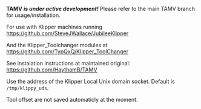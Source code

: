 **TAMV _is under active development!_**
Please refer to the main TAMV branch for usage/installation. 

For use with Klipper machines running https://github.com/SteveJWallace/JubileeKlipper

And the Klipper_Toolchanger modules at https://github.com/TypQxQ/Klipper_ToolChanger

See instalation instructions at maintained original: https://github.com/HaythamB/TAMV

Use the address of the Klipper Local Unix domain socket.
Default is ``/tmp/klippy_uds``.

Tool offset are not saved automaticly at the moment.
